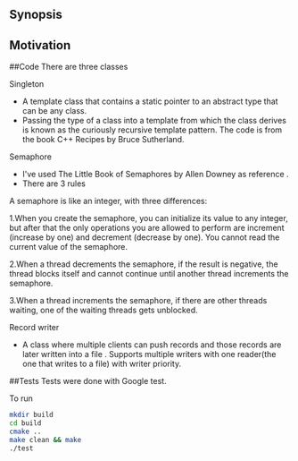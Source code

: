 ## Synopsis


## Motivation


##Code
There are three classes

Singleton
- A template class that contains a static pointer to an abstract type that can be any class. 
- Passing the type of a class into a template from which the class derives is known as the curiously
recursive template pattern. The code is from the book C++ Recipes by Bruce Sutherland.

Semaphore 
- I've used The Little Book of Semaphores by Allen Downey as reference .
- There are 3 rules 

A semaphore is like an integer, with three differences:

1.When you create the semaphore, you can initialize its value to any integer,
but after that the only operations you are allowed to perform are increment
(increase by one) and decrement (decrease by one). You cannot read the
current value of the semaphore.

2.When a thread decrements the semaphore, if the result is negative, the
thread blocks itself and cannot continue until another thread increments
the semaphore.

3.When a thread increments the semaphore, if there are other threads waiting,
one of the waiting threads gets unblocked.

Record writer
- A class where multiple clients can push records and those records are later written into a file . Supports multiple writers with one reader(the one that writes to a file)  with writer priority. 

##Tests
Tests were done with Google test.

To run
```bash
mkdir build
cd build
cmake ..
make clean && make
./test
```
